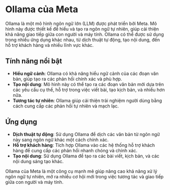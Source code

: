 # Ollama của Meta

Ollama là một mô hình ngôn ngữ lớn (LLM) được phát triển bởi Meta. Mô hình này được thiết kế để hiểu và tạo ra ngôn ngữ tự nhiên, giúp cải thiện khả năng giao tiếp giữa con người và máy tính. Ollama có thể được sử dụng trong nhiều ứng dụng khác nhau, từ dịch thuật tự động, tạo nội dung, đến hỗ trợ khách hàng và nhiều lĩnh vực khác.

## Tính năng nổi bật

- **Hiểu ngữ cảnh**: Ollama có khả năng hiểu ngữ cảnh của các đoạn văn bản, giúp tạo ra các phản hồi chính xác và phù hợp.
- **Tạo nội dung**: Mô hình này có thể tạo ra các đoạn văn bản mới dựa trên các yêu cầu cụ thể, hỗ trợ trong việc viết bài, tạo kịch bản, và nhiều hơn nữa.
- **Tương tác tự nhiên**: Ollama giúp cải thiện trải nghiệm người dùng bằng cách cung cấp các phản hồi tự nhiên và mạch lạc.

## Ứng dụng

- **Dịch thuật tự động**: Sử dụng Ollama để dịch các văn bản từ ngôn ngữ này sang ngôn ngữ khác một cách chính xác.
- **Hỗ trợ khách hàng**: Tích hợp Ollama vào các hệ thống hỗ trợ khách hàng để cung cấp các phản hồi nhanh chóng và chính xác.
- **Tạo nội dung**: Sử dụng Ollama để tạo ra các bài viết, kịch bản, và các nội dung sáng tạo khác.

Ollama của Meta là một công cụ mạnh mẽ giúp nâng cao khả năng xử lý ngôn ngữ tự nhiên, mở ra nhiều cơ hội mới trong việc tương tác và giao tiếp giữa con người và máy tính.